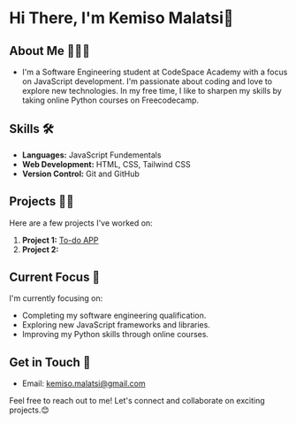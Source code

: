 # Hi There, I'm **Kemiso Malatsi**👋

## About Me 🙋🏾‍♂️
-  I'm a Software Engineering student at CodeSpace Academy with a focus on JavaScript development. I'm passionate about coding and love to explore new technologies. In my free time, I like to sharpen my skills by taking online Python courses on Freecodecamp.
  
## Skills 🛠️
- **Languages:** JavaScript Fundementals
- **Web Development:** HTML, CSS, Tailwind CSS
- **Version Control:** Git and GitHub
    
## Projects 🐱‍💻
Here are a few projects I've worked on:

1. **Project 1:** [To-do APP](https://github.com/KemisoMalatsi/KEMMAL529_BCL2401_GroupC_KemisoMalatsi_SDF01.git)
2. **Project 2:** [](https://github.com/KemisoMalatsi/KEMMAL529_BCL2401_C_KEMISO-MALATSI_DJS01.git)

## Current Focus 👀
I'm currently focusing on:
- Completing my software engineering qualification.
- Exploring new JavaScript frameworks and libraries.
- Improving my Python skills through online courses.

## Get in Touch 📧
- Email: kemiso.malatsi@gmail.com

Feel free to reach out to me! Let's connect and collaborate on exciting projects.😊
